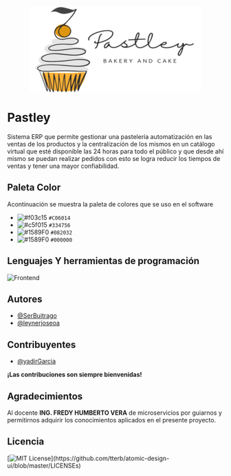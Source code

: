 <p align="center">
    <a href="https://github.com/DeveUp/pastley-backend" target="_blank"> 
        <img src="https://raw.githubusercontent.com/DeveUp/pastley-backend/c830c425e9060de4d66f044b717647f32a0a262b/pastley-logos/04.svg" alt="docker" width="400" height="200"/> 
    </a> 
</p> 
    
# Pastley

Sistema ERP que permite gestionar una pastelería automatización en las ventas de los productos y la centralización de los mismos en un catálogo virtual que esté disponible las 24 horas para todo el público y que desde ahí mismo se puedan realizar pedidos con esto se logra reducir los tiempos de ventas y tener una mayor confiabilidad.


## Paleta Color
Acontinuación se muestra la paleta de colores que se uso en el software
- ![#f03c15](https://via.placeholder.com/15/C06014/000000?text=+) `#C06014`
- ![#c5f015](https://via.placeholder.com/15/334756/000000?text=+) `#334756`
- ![#1589F0](https://via.placeholder.com/15/082032/000000?text=+) `#082032`
- ![#1589F0](https://via.placeholder.com/15/000000/000000?text=+) `#000000`


## Lenguajes Y herramientas de programación
![Frontend](https://i.ibb.co/L66ZpHh/Front.png)

   
## Autores

- [@SerBuitrago](https://github.com/SerBuitrago)
- [@leynerjoseoa](https://github.com/leynerjoseoa)


## Contribuyentes

- [@yadirGarcia](https://github.com/yadirGarcia)

**¡Las contribuciones son siempre bienvenidas!**

## Agradecimientos

 Al docente **ING. FREDY HUMBERTO VERA** de microservicios por guiarnos y permitirnos adquirir los conocimientos aplicados en el presente proyecto. 


## Licencia

[![MIT License](https://img.shields.io/apm/l/atomic-design-ui.svg?)](https://github.com/tterb/atomic-design-ui/blob/master/LICENSEs)
